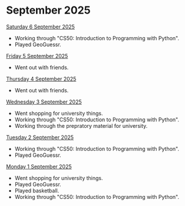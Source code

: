 # September 2025
<ins> Saturday 6 September 2025 </ins> <br>
+ Working through "CS50: Introduction to Programming with Python".
+ Played GeoGuessr.

<ins> Friday 5 September 2025 </ins> <br>
+ Went out with friends.

<ins> Thursday 4 September 2025 </ins> <br>
+ Went out with friends.

<ins> Wednesday 3 September 2025 </ins> <br>
+ Went shopping for university things.
+ Working through "CS50: Introduction to Programming with Python".
+ Working through the prepratory material for university.

<ins> Tuesday 2 September 2025 </ins> <br>
+ Working through "CS50: Introduction to Programming with Python".
+ Played GeoGuessr.

<ins> Monday 1 September 2025 </ins> <br>
+ Went shopping for university things.
+ Played GeoGuessr.
+ Played basketball.
+ Working through "CS50: Introduction to Programming with Python".
